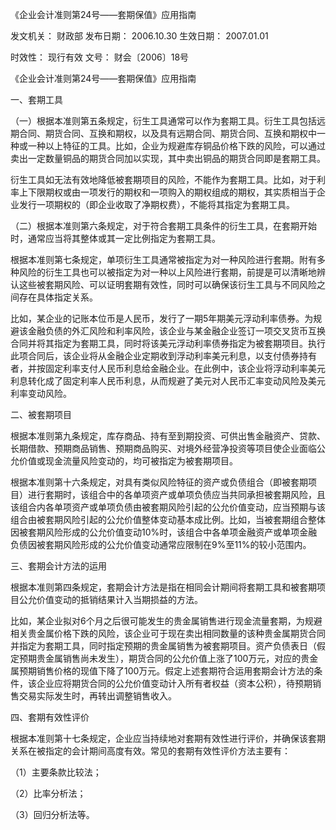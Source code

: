 
	
		
	
《企业会计准则第24号——套期保值》应用指南
	
	
发文机关：	财政部
发布日期：	2006.10.30
生效日期：	2007.01.01
	
时效性：	现行有效
文号：	财会〔2006〕18号
	
	

	
	

	
	

《企业会计准则第24号——套期保值》应用指南

一、套期工具

（一）根据本准则第五条规定，衍生工具通常可以作为套期工具。衍生工具包括远期合同、期货合同、互换和期权，以及具有远期合同、期货合同、互换和期权中一种或一种以上特征的工具。比如，企业为规避库存铜品价格下跌的风险，可以通过卖出一定数量铜品的期货合同加以实现，其中卖出铜品的期货合同即是套期工具。

衍生工具如无法有效地降低被套期项目的风险，不能作为套期工具。比如，对于利率上下限期权或由一项发行的期权和一项购入的期权组成的期权，其实质相当于企业发行一项期权的（即企业收取了净期权费），不能将其指定为套期工具。

（二）根据本准则第六条规定，对于符合套期工具条件的衍生工具，在套期开始时，通常应当将其整体或其一定比例指定为套期工具。

根据本准则第七条规定，单项衍生工具通常被指定为对一种风险进行套期。附有多种风险的衍生工具也可以被指定为对一种以上风险进行套期，前提是可以清晰地辨认这些被套期风险、可以证明套期有效性，同时可以确保该衍生工具与不同风险之间存在具体指定关系。

比如，某企业的记账本位币是人民币，发行了一期5年期美元浮动利率债券。为规避该金融负债的外汇风险和利率风险，该企业与某金融企业签订一项交叉货币互换合同并将其指定为套期工具，同时将该美元浮动利率债券指定为被套期项目。执行此项合同后，该企业将从金融企业定期收到浮动利率美元利息，以支付债券持有者，并按固定利率支付人民币利息给金融企业。在此例中，该企业将浮动利率美元利息转化成了固定利率人民币利息，从而规避了美元对人民币汇率变动风险及美元利率变动风险。

二、被套期项目

根据本准则第九条规定，库存商品、持有至到期投资、可供出售金融资产、贷款、长期借款、预期商品销售、预期商品购买、对境外经营净投资等项目使企业面临公允价值或现金流量风险变动的，均可被指定为被套期项目。

根据本准则第十六条规定，对具有类似风险特征的资产或负债组合（即被套期项目）进行套期时，该组合中的各单项资产或单项负债应当共同承担被套期风险，且该组合内各单项资产或单项负债由被套期风险引起的公允价值变动，应当预期与该组合由被套期风险引起的公允价值整体变动基本成比例。比如，当被套期组合整体因被套期风险形成的公允价值变动10%时，该组合中各单项金融资产或单项金融负债因被套期风险形成的公允价值变动通常应限制在9%至11%的较小范围内。

三、套期会计方法的运用

根据本准则第四条规定，套期会计方法是指在相同会计期间将套期工具和被套期项目公允价值变动的抵销结果计入当期损益的方法。

比如，某企业拟对6个月之后很可能发生的贵金属销售进行现金流量套期，为规避相关贵金属价格下跌的风险，该企业可于现在卖出相同数量的该种贵金属期货合同并指定为套期工具，同时指定预期的贵金属销售为被套期项目。资产负债表日（假定预期贵金属销售尚未发生），期货合同的公允价值上涨了100万元，对应的贵金属预期销售价格的现值下降了100万元。假定上述套期符合运用套期会计方法的条件，该企业应将期货合同的公允价值变动计入所有者权益（资本公积），待预期销售交易实际发生时，再转出调整销售收入。

四、套期有效性评价

根据本准则第十七条规定，企业应当持续地对套期有效性进行评价，并确保该套期关系在被指定的会计期间高度有效。常见的套期有效性评价方法主要有：

（1）主要条款比较法；

（2）比率分析法；

（3）回归分析法等。
